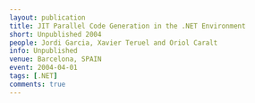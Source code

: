```yaml
---
layout: publication
title: JIT Parallel Code Generation in the .NET Environment
short: Unpublished 2004
people: Jordi Garcia, Xavier Teruel and Oriol Caralt
info: Unpublished
venue: Barcelona, SPAIN
event: 2004-04-01
tags: [.NET]
comments: true
---
```




